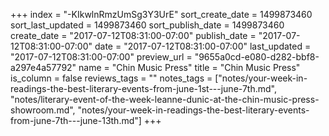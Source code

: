 +++
index = "-KIkwlnRmzUmSg3Y3UrE"
sort_create_date = 1499873460
sort_last_updated = 1499873460
sort_publish_date = 1499873460
create_date = "2017-07-12T08:31:00-07:00"
publish_date = "2017-07-12T08:31:00-07:00"
date = "2017-07-12T08:31:00-07:00"
last_updated = "2017-07-12T08:31:00-07:00"
preview_url = "9655a0cd-e080-d282-bbf8-a297e4a57792"
name = "Chin Music Press"
title = "Chin Music Press"
is_column = false
reviews_tags = ""
notes_tags = ["notes/your-week-in-readings-the-best-literary-events-from-june-1st---june-7th.md", "notes/literary-event-of-the-week-leanne-dunic-at-the-chin-music-press-showroom.md", "notes/your-week-in-readings-the-best-literary-events-from-june-7th---june-13th.md"]
+++

